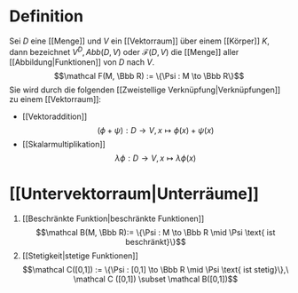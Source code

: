 # Definition
Sei $D$ eine [[Menge]] und $V$ ein [[Vektorraum]] über einem [[Körper]] $K$, dann bezeichnet $V^D, Abb(D, V)$ oder $\mathcal F(D, V)$ die [[Menge]] aller [[Abbildung|Funktionen]] von $D$ nach $V$.
$$\mathcal F(M, \Bbb R) := \{\Psi : M \to \Bbb R\}$$
Sie wird durch die folgenden [[Zweistellige Verknüpfung|Verknüpfungen]] zu einem [[Vektorraum]]:
- [[Vektoraddition]] $$(\phi + \psi): D \to V, x \mapsto \phi(x) + \psi(x)$$
- [[Skalarmultiplikation]] $$\lambda \phi: D \to V, x \mapsto \lambda \phi(x)$$
# [[Untervektorraum|Unterräume]]
1. [[Beschränkte Funktion|beschränkte Funktionen]]$$\mathcal B(M, \Bbb R):= \{\Psi : M \to \Bbb R \mid \Psi \text{ ist beschränkt}\}$$
2. [[Stetigkeit|stetige Funktionen]] $$\mathcal C([0,1]) := \{\Psi : [0,1] \to \Bbb R \mid \Psi \text{ ist stetig}\},\ \mathcal C ([0,1]) \subset \mathcal B([0,1])$$